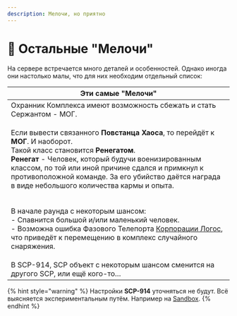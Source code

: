 ```yaml
---
description: Мелочи, но приятно
---
```


# 🔎 Остальные "Мелочи"

На сервере встречается много деталей и особенностей. Однако иногда они настолько малы, что для них необходим отдельный список:

| Эти самые "Мелочи"                                                                                                                                                                                                                                                                                                                                                                                    |
| ----------------------------------------------------------------------------------------------------------------------------------------------------------------------------------------------------------------------------------------------------------------------------------------------------------------------------------------------------------------------------------------------------- |
| Охранник Комплекса имеют возможность сбежать и стать Сержантом - МОГ.                                                                                                                                                                                                                                                                                                                                 |
| <p>Если вывести связанного <strong>Повстанца Хаоса</strong>, то перейдёт к <strong>МОГ</strong>. И наоборот.<br>Такой класс становится <strong>Ренегатом</strong>.<br><strong>Ренегат</strong> - Человек, который будучи военизированным классом, по той или иной причине сдался и примкнул к противоположной команде. За его убийство даётся награда в виде небольшого количества кармы и опыта.</p> |
| <p>В начале раунда с некоторым шансом:<br>- Спавнится большой и/или маленький человек.<br>- Возможна  ошибка Фазового Телепорта <a href="../custom-classes/custom-teams/project-logos.md">Корпорации Логос</a>, что приведёт к перемещению в комплекс случайного снаряжения.</p>                                                                                                                      |
| В SCP-914, SCP объект с некоторым шансом сменится на другого SCP, или ещё кого-то…                                                                                                                                                                                                                                                                                                                    |

{% hint style="warning" %}
Настройки **SCP-914** уточняться не будут. Всё выясняется экспериментальным путём. Например на [Sandbox](../../servers/scpsl-sandbox.md).
{% endhint %}
